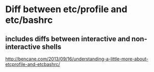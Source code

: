 # Diff between etc/profile and etc/bashrc
## includes diffs between interactive and non-interactive shells
http://bencane.com/2013/09/16/understanding-a-little-more-about-etcprofile-and-etcbashrc/
